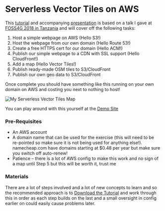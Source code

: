# Serverless Vector Tiles on AWS
This [tutorial](https://github.com/addresscloud/serverless-tiles/raw/master/Serverless%20Vector%20Tiles%20on%20AWS.pdf) and accompanying [presentation](https://github.com/addresscloud/serverless-tiles/raw/master/FOSS4G2018%20Serverless%20Vector%20Tiles%20on%20AWS.pdf) is based on a talk I gave at [FOSS4G 2018 in Tanzania](https://2018.foss4g.org/) and will cover off the following tasks:

1. Host a simple webpage on AWS (Hello S3!)
2. Host the webpage from our own domain (Hello Route 53!)
3. Create a free HTTPS cert for our domain (Hello ACM!)
4. Publish our simple webpage to a CDN with SSL support (Hello CloudFront!)
5. Add a map (Hello Vector Tiles!)
6. Publish ready-made OSM tiles to S3/CloudFront
7. Publish our own geo data to S3/CloudFront

Once complete you should have something like this running on your own domain on AWS and costing you next to nothing to host!

![My Serverless Vector Tiles Map](https://github.com/addresscloud/serverless-tiles/raw/master/demo2.gif)

You can play around with this yourself at the [Demo Site](https://www.myvectortiles.xyz/)

### Pre-Requisites

-	An AWS account
-	A domain name that can be used for the exercise (this will need to be re-pointed so make sure it is not being used for anything else!). namecheap.com have domains starting at $0.48 per year but make sure you switch off auto-renew!
-	Patience – there is a lot of AWS config to make this work and no sign of a map until Step 5 but this will be worth it, trust me

### Materials

There are a lot of steps involved and a lot of new concepts to learn and so the recommended approach is to [Download the Tutorial](https://github.com/addresscloud/serverless-tiles/raw/master/Serverless%20Vector%20Tiles%20on%20AWS.pdf) and work through this in order as each step builds on the last and a small oversight in config earlier on could easily cause problems later.
